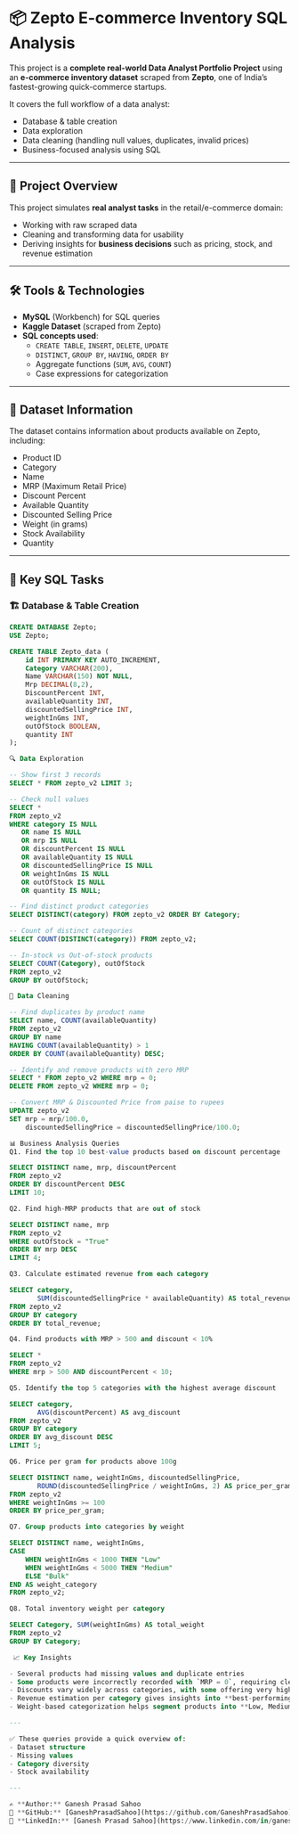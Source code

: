 # 📦 Zepto E-commerce Inventory SQL Analysis

This project is a **complete real-world Data Analyst Portfolio Project** using an **e-commerce inventory dataset** scraped from **Zepto**, one of India’s fastest-growing quick-commerce startups.  

It covers the full workflow of a data analyst:
- Database & table creation  
- Data exploration  
- Data cleaning (handling null values, duplicates, invalid prices)  
- Business-focused analysis using SQL  

---

## 🚀 Project Overview
This project simulates **real analyst tasks** in the retail/e-commerce domain:  
- Working with raw scraped data  
- Cleaning and transforming data for usability  
- Deriving insights for **business decisions** such as pricing, stock, and revenue estimation  

---

## 🛠️ Tools & Technologies
- **MySQL** (Workbench) for SQL queries  
- **Kaggle Dataset** (scraped from Zepto)  
- **SQL concepts used**:  
  - `CREATE TABLE`, `INSERT`, `DELETE`, `UPDATE`  
  - `DISTINCT`, `GROUP BY`, `HAVING`, `ORDER BY`  
  - Aggregate functions (`SUM`, `AVG`, `COUNT`)  
  - Case expressions for categorization  

---

## 📂 Dataset Information
The dataset contains information about products available on Zepto, including:  
- Product ID  
- Category  
- Name  
- MRP (Maximum Retail Price)  
- Discount Percent  
- Available Quantity  
- Discounted Selling Price  
- Weight (in grams)  
- Stock Availability  
- Quantity  

---

## 🔑 Key SQL Tasks

### 🏗️ Database & Table Creation
```sql
CREATE DATABASE Zepto;
USE Zepto;

CREATE TABLE Zepto_data (
    id INT PRIMARY KEY AUTO_INCREMENT,
    Category VARCHAR(200),
    Name VARCHAR(150) NOT NULL,
    Mrp DECIMAL(8,2),
    DiscountPercent INT,
    availableQuantity INT,
    discountedSellingPrice INT,
    weightInGms INT,
    outOfStock BOOLEAN,
    quantity INT
);

🔍 Data Exploration

-- Show first 3 records
SELECT * FROM zepto_v2 LIMIT 3;

-- Check null values
SELECT * 
FROM zepto_v2 
WHERE category IS NULL 
   OR name IS NULL 
   OR mrp IS NULL 
   OR discountPercent IS NULL 
   OR availableQuantity IS NULL 
   OR discountedSellingPrice IS NULL 
   OR weightInGms IS NULL 
   OR outOfStock IS NULL 
   OR quantity IS NULL;

-- Find distinct product categories
SELECT DISTINCT(category) FROM zepto_v2 ORDER BY Category;

-- Count of distinct categories
SELECT COUNT(DISTINCT(category)) FROM zepto_v2;

-- In-stock vs Out-of-stock products
SELECT COUNT(Category), outOfStock 
FROM zepto_v2 
GROUP BY outOfStock;

🧹 Data Cleaning

-- Find duplicates by product name
SELECT name, COUNT(availableQuantity) 
FROM zepto_v2 
GROUP BY name 
HAVING COUNT(availableQuantity) > 1
ORDER BY COUNT(availableQuantity) DESC;

-- Identify and remove products with zero MRP
SELECT * FROM zepto_v2 WHERE mrp = 0;
DELETE FROM zepto_v2 WHERE mrp = 0;

-- Convert MRP & Discounted Price from paise to rupees
UPDATE zepto_v2
SET mrp = mrp/100.0,
    discountedSellingPrice = discountedSellingPrice/100.0;

📊 Business Analysis Queries
Q1. Find the top 10 best-value products based on discount percentage

SELECT DISTINCT name, mrp, discountPercent 
FROM zepto_v2
ORDER BY discountPercent DESC 
LIMIT 10;

Q2. Find high-MRP products that are out of stock

SELECT DISTINCT name, mrp 
FROM zepto_v2
WHERE outOfStock = "True"
ORDER BY mrp DESC
LIMIT 4;

Q3. Calculate estimated revenue from each category

SELECT category,
       SUM(discountedSellingPrice * availableQuantity) AS total_revenue
FROM zepto_v2
GROUP BY category
ORDER BY total_revenue;

Q4. Find products with MRP > 500 and discount < 10%

SELECT * 
FROM zepto_v2
WHERE mrp > 500 AND discountPercent < 10;

Q5. Identify the top 5 categories with the highest average discount

SELECT category,
       AVG(discountPercent) AS avg_discount
FROM zepto_v2 
GROUP BY category
ORDER BY avg_discount DESC
LIMIT 5;

Q6. Price per gram for products above 100g

SELECT DISTINCT name, weightInGms, discountedSellingPrice,
       ROUND(discountedSellingPrice / weightInGms, 2) AS price_per_gram
FROM zepto_v2
WHERE weightInGms >= 100
ORDER BY price_per_gram;

Q7. Group products into categories by weight

SELECT DISTINCT name, weightInGms,
CASE 
    WHEN weightInGms < 1000 THEN "Low"
    WHEN weightInGms < 5000 THEN "Medium"
    ELSE "Bulk"
END AS weight_category
FROM zepto_v2;

Q8. Total inventory weight per category

SELECT Category, SUM(weightInGms) AS total_weight
FROM zepto_v2
GROUP BY Category;

 📈 Key Insights

- Several products had missing values and duplicate entries  
- Some products were incorrectly recorded with `MRP = 0`, requiring cleaning  
- Discounts vary widely across categories, with some offering very high average discounts  
- Revenue estimation per category gives insights into **best-performing categories**  
- Weight-based categorization helps segment products into **Low, Medium, Bulk classes**  

---

✅ These queries provide a quick overview of:
- Dataset structure  
- Missing values  
- Category diversity  
- Stock availability  

---

✍️ **Author:** Ganesh Prasad Sahoo  
🔗 **GitHub:** [GaneshPrasadSahoo](https://github.com/GaneshPrasadSahoo)  
🔗 **LinkedIn:** [Ganesh Prasad Sahoo](https://www.linkedin.com/in/ganesh-prasad-sahoo-775346293/)  
